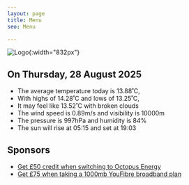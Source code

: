 ```yaml
---
layout: page
title: Menu
seo: Menu

---
```


![Logo](/images/logo.jpg){:width="832px"}

<!-- weather_marker starts -->
## On Thursday, 28 August 2025

- The average temperature today is 13.88˚C,
- With highs of 14.28˚C and lows of 13.25˚C,
- It may feel like 13.52˚C with broken clouds
- The wind speed is 0.89m/s and visibility is 10000m
- The pressure is 997hPa and humidity is 84%
- The sun will rise at 05:15 and set at 19:03

<!-- weather_marker ends -->

## Sponsors

- [Get £50 credit when switching to Octopus Energy](https://bit.ly/3oD1nnS)
- [Get £75 when taking a 1000mb YouFibre broadband plan](https://aklam.io/91zWhU?)
